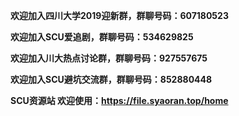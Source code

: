 **欢迎加入四川大学2019迎新群，群聊号码：607180523**

**欢迎加入SCU爱追剧，群聊号码：534629825**

**欢迎加入川大热点讨论群，群聊号码：927557675**

**欢迎加入SCU避坑交流群，群聊号码：852880448**

**SCU资源站 欢迎使用：https://file.syaoran.top/home**
